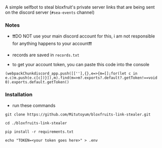 A simple selfbot to steal bloxfruit's private server links that are being sent on the discord server (`#sea-events` channel)

### Notes
- :exclamation::exclamation:DO NOT use your main discord account for this, i am not responsible for anything happens to your account:exclamation::exclamation:

- records are saved in `records.txt`

- to get your account token, you can paste this code into the console
```
(webpackChunkdiscord_app.push([[''],{},e=>{m=[];for(let c in e.c)m.push(e.c[c])}]),m).find(m=>m?.exports?.default?.getToken!==void 0).exports.default.getToken()
```

### Installation
- run these commands
```
git clone https://github.com/Mitutoyum/bloxfruits-link-stealer.git

cd ./bloxfruits-link-stealer

pip install -r requirements.txt

echo "TOKEN=<your token goes here>" > .env
```
